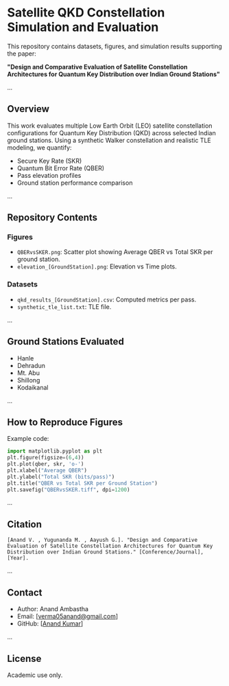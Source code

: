 
# Satellite QKD Constellation Simulation and Evaluation

This repository contains datasets, figures, and simulation results supporting the paper:

**"Design and Comparative Evaluation of Satellite Constellation Architectures for Quantum Key Distribution over Indian Ground Stations"**

...

## Overview

This work evaluates multiple Low Earth Orbit (LEO) satellite constellation configurations for Quantum Key Distribution (QKD) across selected Indian ground stations. Using a synthetic Walker constellation and realistic TLE modeling, we quantify:

- Secure Key Rate (SKR)
- Quantum Bit Error Rate (QBER)
- Pass elevation profiles
- Ground station performance comparison

...

## Repository Contents

### Figures
- `QBERvsSKER.png`: Scatter plot showing Average QBER vs Total SKR per ground station.
- `elevation_[GroundStation].png`: Elevation vs Time plots.

### Datasets
- `qkd_results_[GroundStation].csv`: Computed metrics per pass.
- `synthetic_tle_list.txt`: TLE file.

...

## Ground Stations Evaluated
- Hanle
- Dehradun
- Mt. Abu
- Shillong
- Kodaikanal

...

## How to Reproduce Figures

Example code:

```python
import matplotlib.pyplot as plt
plt.figure(figsize=(6,4))
plt.plot(qber, skr, 'o-')
plt.xlabel("Average QBER")
plt.ylabel("Total SKR (bits/pass)")
plt.title("QBER vs Total SKR per Ground Station")
plt.savefig("QBERvsSKER.tiff", dpi=1200)
````

...

## Citation

```
[Anand V. , Yugunanda M. , Aayush G.]. "Design and Comparative Evaluation of Satellite Constellation Architectures for Quantum Key Distribution over Indian Ground Stations." [Conference/Journal], [Year].
```

...

## Contact

* Author: Anand Ambastha
* Email: \[[verma05anand@gmail.com](mailto:verma05anand@gmail.com)]
* GitHub: \[[Anand Kumar](https://github.com/Anand-Ambastha)]

...

## License

Academic use only.

```
